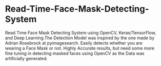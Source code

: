 # Read-Time-Face-Mask-Detecting-System

Read Time Face Mask Detecting System using OpenCV, Keras/TensorFlow, and Deep Learning.The Detection Model was inspired by the one made by Adrian Rosebrock at pyimagesearch.
Easily detects whether you are wearing a Face Mask or not. Highly Accurate results, but need some more fine tuning in detecting masked faces using OpenCV as the Data was artificially generated.
